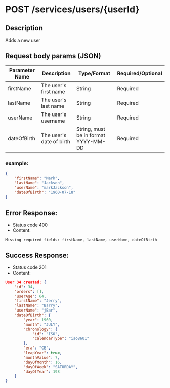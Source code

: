 # POST /services/users/{userId}

## Description
Adds a new user

## Request body params (JSON)

| Parameter Name | Description              | Type/Format                           |Required/Optional|
|----------------|--------------------------|---------------------------------------|---|
| firstName      | The user's first name    | String                                |Required|
| lastName       | The user's last name     | String                                |Required|
| userName       | The user's username     | String                                |Required|
| dateOfBirth    | The user's date of birth | String, must be in format YYYY-MM-DD |Required|

### example:
```json
{
    "firstName": "Mark",
    "lastName": "Jackson",
    "userName": "markJackson",
    "dateOfBirth": "1960-07-18"
}
```
## Error Response:
* Status code 400
* Content:
```
Missing required fields: firstName, lastName, userName, dateOfBirth
```

## Success Response:
* Status code 201
* Content:

```json
User 34 created: {
    "id": 34,
    "orders": [],
    "userAge": 64,
    "firstName": "Jerry",
    "lastName": "Barry",
    "userName": "jBar",
    "dateOfBirth": {
        "year": 1960,
        "month": "JULY",
        "chronology": {
            "id": "ISO",
            "calendarType": "iso8601"
        },
        "era": "CE",
        "leapYear": true,
        "monthValue": 7,
        "dayOfMonth": 16,
        "dayOfWeek": "SATURDAY",
        "dayOfYear": 198
    }
}
```